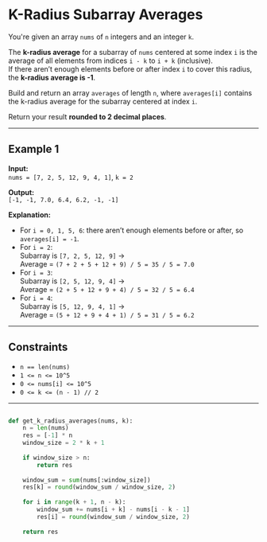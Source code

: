 # K-Radius Subarray Averages

You're given an array `nums` of `n` integers and an integer `k`.

The **k-radius average** for a subarray of `nums` centered at some index `i` is the average of all elements from indices `i - k` to `i + k` (inclusive).  
If there aren’t enough elements before or after index `i` to cover this radius, the **k-radius average is -1**.

Build and return an array `averages` of length `n`, where `averages[i]` contains the k-radius average for the subarray centered at index `i`.

Return your result **rounded to 2 decimal places**.

---

## Example 1

**Input:**  
`nums = [7, 2, 5, 12, 9, 4, 1]`, `k = 2`

**Output:**  
`[-1, -1, 7.0, 6.4, 6.2, -1, -1]`

**Explanation:**

- For `i = 0, 1, 5, 6`: there aren’t enough elements before or after, so `averages[i] = -1`.
- For `i = 2`:  
  Subarray is `[7, 2, 5, 12, 9]` →  
  Average = `(7 + 2 + 5 + 12 + 9) / 5 = 35 / 5 = 7.0`
- For `i = 3`:  
  Subarray is `[2, 5, 12, 9, 4]` →  
  Average = `(2 + 5 + 12 + 9 + 4) / 5 = 32 / 5 = 6.4`
- For `i = 4`:  
  Subarray is `[5, 12, 9, 4, 1]` →  
  Average = `(5 + 12 + 9 + 4 + 1) / 5 = 31 / 5 = 6.2`

---

## Constraints

- `n == len(nums)`
- `1 <= n <= 10^5`
- `0 <= nums[i] <= 10^5`
- `0 <= k <= (n - 1) // 2`

---


```python

def get_k_radius_averages(nums, k):
    n = len(nums)
    res = [-1] * n
    window_size = 2 * k + 1
    
    if window_size > n:
        return res
    
    window_sum = sum(nums[:window_size])
    res[k] = round(window_sum / window_size, 2)
    
    for i in range(k + 1, n - k):
        window_sum += nums[i + k] - nums[i - k - 1]
        res[i] = round(window_sum / window_size, 2)
    
    return res

